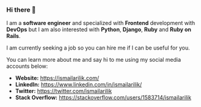 ### Hi there 👋

I am a **software engineer** and specialized with **Frontend** development with **DevOps** but I am also interested with **Python**, **Django**, **Ruby** and **Ruby on Rails**.

I am currently seeking a job so you can hire me if I can be useful for you.

You can learn more about me and say hi to me using my social media accounts below:

- **Website:** https://ismailarilik.com/
- **LinkedIn:** https://www.linkedin.com/in/ismailarilik/
- **Twitter:** https://twitter.com/ismailarilik
- **Stack Overflow:** https://stackoverflow.com/users/1583714/ismailarilik
